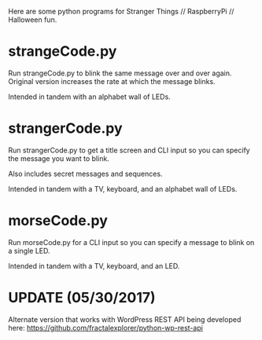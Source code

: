 Here are some python programs for Stranger Things // RaspberryPi // Halloween fun.

strangeCode.py
==============

Run strangeCode.py to blink the same message over and over again. Original version increases the rate at which the message blinks.

Intended in tandem with an alphabet wall of LEDs.

strangerCode.py
===============

Run strangerCode.py to get a title screen and CLI input so you can specify the message you want to blink.

Also includes secret messages and sequences.

Intended in tandem with a TV, keyboard, and an alphabet wall of LEDs.

morseCode.py
============

Run morseCode.py for a CLI input so you can specify a message to blink on a single LED.

Intended in tandem with a TV, keyboard, and an LED.

UPDATE (05/30/2017)
===================

Alternate version that works with WordPress REST API being developed here: https://github.com/fractalexplorer/python-wp-rest-api
